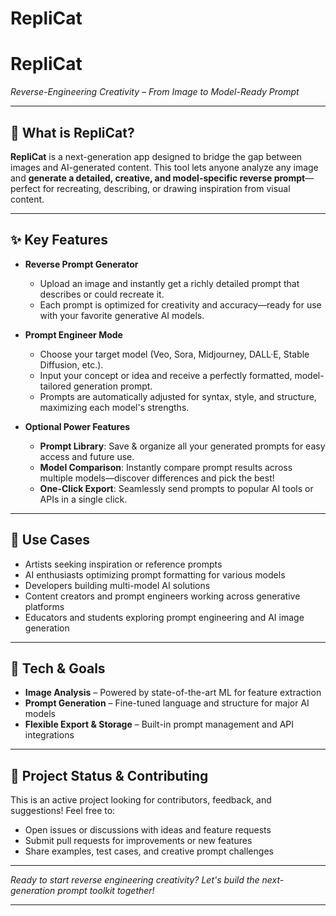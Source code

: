 # RepliCat
# RepliCat

*Reverse-Engineering Creativity – From Image to Model-Ready Prompt*

---

## 🚀 What is RepliCat?

**RepliCat** is a next-generation app designed to bridge the gap between images and AI-generated content. This tool lets anyone analyze any image and **generate a detailed, creative, and model-specific reverse prompt**—perfect for recreating, describing, or drawing inspiration from visual content.

---

## ✨ Key Features

- **Reverse Prompt Generator**
  - Upload an image and instantly get a richly detailed prompt that describes or could recreate it.
  - Each prompt is optimized for creativity and accuracy—ready for use with your favorite generative AI models.

- **Prompt Engineer Mode**
  - Choose your target model (Veo, Sora, Midjourney, DALL·E, Stable Diffusion, etc.).
  - Input your concept or idea and receive a perfectly formatted, model-tailored generation prompt.
  - Prompts are automatically adjusted for syntax, style, and structure, maximizing each model's strengths.

- **Optional Power Features**
  - **Prompt Library**: Save & organize all your generated prompts for easy access and future use.
  - **Model Comparison**: Instantly compare prompt results across multiple models—discover differences and pick the best!
  - **One-Click Export**: Seamlessly send prompts to popular AI tools or APIs in a single click.

---

## 🎯 Use Cases

- Artists seeking inspiration or reference prompts
- AI enthusiasts optimizing prompt formatting for various models
- Developers building multi-model AI solutions
- Content creators and prompt engineers working across generative platforms
- Educators and students exploring prompt engineering and AI image generation

---

## 🧰 Tech & Goals

- **Image Analysis** – Powered by state-of-the-art ML for feature extraction
- **Prompt Generation** – Fine-tuned language and structure for major AI models
- **Flexible Export & Storage** – Built-in prompt management and API integrations

---

## 🌱 Project Status & Contributing

This is an active project looking for contributors, feedback, and suggestions! Feel free to:
- Open issues or discussions with ideas and feature requests
- Submit pull requests for improvements or new features
- Share examples, test cases, and creative prompt challenges

---

*Ready to start reverse engineering creativity? Let's build the next-generation prompt toolkit together!*

---
